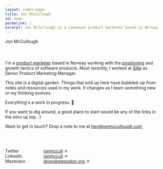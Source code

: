 ```yaml
---
layout: index-page
title: Jon McCullough
id: home
permalink: /
excerpt: Jon McCullough is a Canadian product marketer based in Norway. Welcome to his digital garden. 🌳
---
```


<div class="hero-text">
  <p style="padding-bottom:20px;">Jon McCullough</p>
  <p class="hero-title" style="padding-top: 20px;">I'm a <a class="internal-link" href="/product-marketing/">product marketer</a> based in Norway working with the <a class="internal-link" href="/positioning">positioning</a> and growth tactics of software products. Most recently, I worked at <a href="https://slite.com">Slite</a> as Senior Product Marketing Manager.</p>
  
  <p>This site is a digital garden. Things that end up here have bubbled-up from notes and resources used in my work. It changes as I learn something new or my thinking evolves.</p> <p>Everything's a work in progress. 🌱</p>
  <p>If you want to dig around, a good place to start would be any of the links in the intro up top. :)</p>
  
  <p>Want to get in touch? Drop a note to me at <a href="mailto:hey@jonmccullough.com?subject=Hey there">hey@jonmccullough.com</a></p>
</div>

<!-- Social links list -->
  <div class="social-links" style="padding-top: 50px;">
	<div style="position: relative; width: 25%; float: left; display: block;">
	  <p class="grey-text" style="margin: 0;">Twitter</p>
	  <p class="grey-text" style="margin: 0;">LinkedIn</p>
	  <p class="grey-text" style="margin: 0;">Mastodon</p>
	</div>
	<div style="position: relative; width: 75%; float: left; display: block;">
	  <p style="margin: 0;"><a target="blank" href="https://twitter.com/jonmccull">jonmccull</a> ↗</p>
	  <p style="margin: 0;"><a target="blank" href="https://www.linkedin.com/in/jonmccullough/">jonmccull</a> ↗</p>
	  <p style="margin: 0;"><a rel="me" target="blank" href="https://stegodon.org/@jon">@jon@stegodon.org</a> ↗</p>
	</div>
	</div>
  <!-- .social-links -->
  
  
